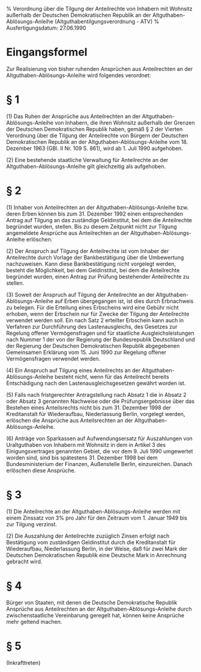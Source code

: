 % Verordnung über die Tilgung der Anteilrechte von Inhabern mit Wohnsitz außerhalb der Deutschen Demokratischen Republik an der Altguthaben-Ablösungs-Anleihe  (Altguthabentilgungsverordnung - ATV)
% Ausfertigungsdatum: 27.06.1990
 
# Eingangsformel

Zur Realisierung von bisher ruhenden Ansprüchen aus Anteilrechten an der Altguthaben-Ablösungs-Anleihe wird folgendes verordnet:

# § 1

(1) Das Ruhen der Ansprüche aus Anteilrechten an der Altguthaben-Ablösungs-Anleihe von Inhabern, die ihren Wohnsitz außerhalb der Grenzen der Deutschen Demokratischen Republik haben, gemäß § 2 der Vierten Verordnung über die Tilgung der Anteilrechte von Bürgern der Deutschen Demokratischen Republik an der Altguthaben-Ablösungs-Anleihe vom 18. Dezember 1963 (GBl. II Nr. 109 S. 861), wird ab 1. Juli 1990 aufgehoben.

(2) Eine bestehende staatliche Verwaltung für Anteilrechte an der Altguthaben-Ablösungs-Anleihe gilt gleichzeitig als aufgehoben.

# § 2

(1) Inhaber von Anteilrechten an der Altguthaben-Ablösungs-Anleihe bzw. deren Erben können bis zum 31. Dezember 1992 einen entsprechenden Antrag auf Tilgung an das zuständige Geldinstitut, bei dem die Anteilrechte begründet wurden, stellen. Bis zu diesem Zeitpunkt nicht zur Tilgung angemeldete Ansprüche aus Anteilrechten an der Altguthaben-Ablösungs-Anleihe erlöschen.

(2) Der Anspruch auf Tilgung der Anteilrechte ist vom Inhaber der Anteilrechte durch Vorlage der Bankbestätigung über die Umbewertung nachzuweisen. Kann diese Bankbestätigung nicht vorgelegt werden, besteht die Möglichkeit, bei dem Geldinstitut, bei dem die Anteilrechte begründet wurden, einen Antrag zur Prüfung bestehender Anteilrechte zu stellen.

(3) Soweit der Anspruch auf Tilgung der Anteilrechte an der Altguthaben-Ablösungs-Anleihe auf Erben übergegangen ist, ist dies durch Erbnachweis zu belegen. Für die Erteilung eines Erbscheins wird eine Gebühr nicht erhoben, wenn der Erbschein nur für Zwecke der Tilgung der Anteilrechte verwendet werden soll. Ein nach Satz 2 erteilter Erbschein kann auch in Verfahren zur Durchführung des Lastenausgleichs, des Gesetzes zur Regelung offener Vermögensfragen und für staatliche Ausgleichsleistungen nach Nummer 1 der von der Regierung der Bundesrepublik Deutschland und der Regierung der Deutschen Demokratischen Republik abgegebenen Gemeinsamen Erklärung vom 15. Juni 1990 zur Regelung offener Vermögensfragen verwendet werden.

(4) Ein Anspruch auf Tilgung eines Anteilrechts an der Altguthaben-Ablösungs-Anleihe besteht nicht, wenn für das Anteilrecht bereits Entschädigung nach den Lastenausgleichsgesetzen gewährt worden ist.

(5) Falls nach fristgerechter Antragstellung nach Absatz 1 die in Absatz 2 oder Absatz 3 genannten Nachweise oder die Prüfungsergebnisse über das Bestehen eines Anteilsrechts nicht bis zum 31. Dezember 1998 der Kreditanstalt für Wiederaufbau, Niederlassung Berlin, vorgelegt werden, erlöschen die Ansprüche aus Anteilsrechten an der Altguthaben-Ablösungs-Anleihe.

(6) Anträge von Sparkassen auf Aufwendungsersatz für Auszahlungen von Uraltguthaben von Inhabern mit Wohnsitz in dem in Artikel 3 des Einigungsvertrages genannten Gebiet, die vor dem 9. Juli 1990 umgewertet worden sind, sind bis spätestens 31. Dezember 1998 bei dem Bundesministerium der Finanzen, Außenstelle Berlin, einzureichen. Danach erlöschen diese Ansprüche.

# § 3

(1) Die Anteilrechte an der Altguthaben-Ablösungs-Anleihe werden mit einem Zinssatz von 3% pro Jahr für den Zeitraum vom 1. Januar 1949 bis zur Tilgung verzinst.

(2) Die Auszahlung der Anteilrechte zuzüglich Zinsen erfolgt nach Bestätigung vom zuständigen Geldinstitut durch die Kreditanstalt für Wiederaufbau, Niederlassung Berlin, in der Weise, daß für zwei Mark der Deutschen Demokratischen Republik eine Deutsche Mark in Anrechnung gebracht wird.

# § 4

Bürger von Staaten, mit denen die Deutsche Demokratische Republik Ansprüche aus Anteilrechten an der Altguthaben-Ablösungs-Anleihe durch zwischenstaatliche Vereinbarung geregelt hat, können keine Ansprüche mehr geltend machen.

# § 5

(Inkrafttreten)
